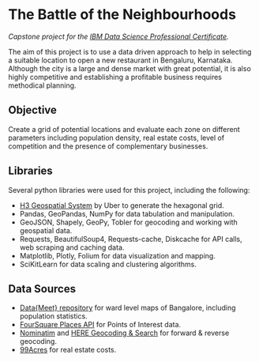 # The Battle of the Neighbourhoods

*Capstone project for the [IBM Data Science Professional Certificate](https://www.coursera.org/professional-certificates/ibm-data-science?#courses).*

The aim of this project is to use a data driven approach to help in selecting a suitable location to open a new restaurant in Bengaluru, Karnataka. Although the city is a large and dense market with great potential, it is also highly competitive and establishing a profitable business requires methodical planning.

## Objective

Create a grid of potential locations and evaluate each zone on different parameters including population density, real estate costs, level of competition and the presence of complementary businesses.

## Libraries

Several python libraries were used for this project, including the following:

- [H3 Geospatial System](https://h3geo.org/) by Uber to generate the hexagonal grid.
- Pandas, GeoPandas, NumPy for data tabulation and manipulation.
- GeoJSON, Shapely, GeoPy, Tobler for geocoding and working with geospatial data.
- Requests, BeautifulSoup4, Requests-cache, Diskcache for API calls, web scraping and caching data.
- Matplotlib, Plotly, Folium for data visualization and mapping.
- SciKitLearn for data scaling and clustering algorithms.

## Data Sources

- [Data{Meet} repository](https://github.com/datameet/Municipal_Spatial_Data) for ward level maps of Bangalore, including population statistics.
- [FourSquare Places API](https://developer.foursquare.com/) for Points of Interest data.
- [Nominatim](https://nominatim.openstreetmap.org/ui/search.html) and [HERE Geocoding & Search](https://www.here.com/platform/location-services/geocoding-and-search) for forward & reverse geocoding.
- [99Acres](https://www.99acres.com/property-rates-and-price-trends-in-bangalore) for real estate costs.
